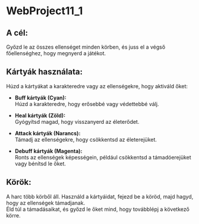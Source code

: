 # WebProject11_1
## A cél:
Győzd le az összes ellenséget minden körben, és juss el a végső főellenséghez, hogy megnyerd a játékot.

## Kártyák használata:
Húzd a kártyákat a karakteredre vagy az ellenségekre, hogy aktiváld őket:

- **Buff kártyák (Cyan):**  
  Húzd a karakteredre, hogy erősebbé vagy védettebbé válj.

- **Heal kártyák (Zöld):**  
  Gyógyítsd magad, hogy visszanyerd az életerődet.

- **Attack kártyák (Narancs):**  
  Támadj az ellenségekre, hogy csökkentsd az életerejüket.

- **Debuff kártyák (Magenta):**  
  Ronts az ellenségek képességein, például csökkentsd a támadóerejüket vagy bénítsd le őket.

## Körök:
A harc több körből áll. Használd a kártyáidat, fejezd be a köröd, majd hagyd, hogy az ellenségek támadjanak.  
Éld túl a támadásaikat, és győzd le őket mind, hogy továbblépj a következő körre.
